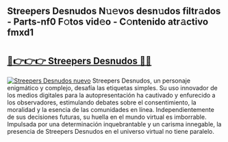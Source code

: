 ## Streepers Desnudos N𝚞𝚎vos desn𝚞dos filtr𝚊dos - Parts-nf0 F𝚘tos vid𝚎o - C𝚘ntenido atr𝚊ctivo fmxd1

# <h2><a href="http://mbbyli.tromn.icu/?c=Streepers+Desnudos">🔗👉👉👉 Streepers Desnudos 🔗🔗</a></h2>

[![Streepers Desnudos nuevo](https://i.imgur.com/pEAQMta.gif)](http://mbbyli.tromn.icu/?c=Streepers+Desnudos)
Streepers Desnudos, un personaje enigmático y complejo, desafía las etiquetas simples. Su uso innovador de los medios digitales para la autopresentación ha cautivado y enfurecido a los observadores, estimulando debates sobre el consentimiento, la moralidad y la esencia de las comunidades en línea. Independientemente de sus decisiones futuras, su huella en el mundo virtual es imborrable. Impulsada por una determinación inquebrantable y un carisma innegable, la presencia de Streepers Desnudos en el universo virtual no tiene paralelo.

